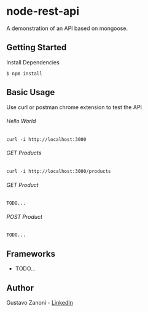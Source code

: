 # node-rest-api
A demonstration of an API based on mongoose.

## Getting Started
Install Dependencies
```
$ npm install
```

## Basic Usage
Use curl or postman chrome extension to test the API


###### Hello World
```
curl -i http://localhost:3000
```

###### GET Products
```
curl -i http://localhost:3000/products
```

###### GET Product
```
TODO...
```

###### POST Product
```
TODO...
```

## Frameworks
* TODO...

## Author
Gustavo Zanoni - 
[LinkedIn](https://br.linkedin.com/in/gustavo-zanoni-6371a791 "LinkedIn Link")
